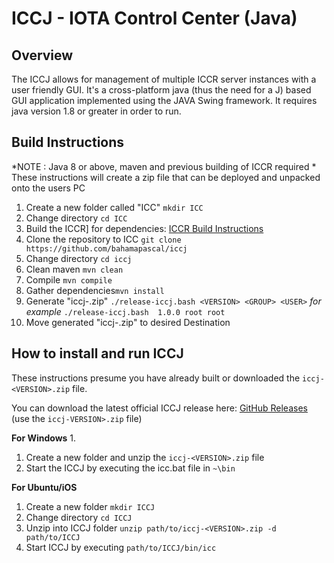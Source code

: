 # ICCJ - IOTA Control Center (Java)



## Overview

The ICCJ allows for management of multiple ICCR server instances with a user friendly GUI.
It's a cross-platform java (thus the need for a J) based GUI application implemented using the JAVA Swing framework. It requires java version 1.8 or greater in order to run.

## Build Instructions
*NOTE : Java 8 or above, maven and previous building of ICCR required *
These instructions will create a zip file that can be deployed and unpacked onto the users PC

1. Create a new folder called "ICC" `mkdir ICC`
2. Change directory `cd ICC`
3. Build the ICCR] for dependencies: [ICCR Build Instructions](https://github.com/bahamapascal/ICCR#build-instructions)
4. Clone the repository to ICC `git clone https://github.com/bahamapascal/iccj`
5. Change directory `cd iccj`
6. Clean maven `mvn clean`
7. Compile `mvn compile`
8. Gather dependencies`mvn install`
9. Generate "iccj-<VERSION>.zip" `./release-iccj.bash <VERSION> <GROUP> <USER>`
*for example* `./release-iccj.bash  1.0.0 root root`
10. Move generated "iccj-<VERSION>.zip" to desired Destination


## How to install and run ICCJ
These instructions presume you have already built or downloaded the `iccj-<VERSION>.zip` file.

You can download the latest official ICCJ release here: [GitHub Releases](https://github.com/bahamapascal/iccj/releases) 
(use the `iccj-VERSION>.zip` file)

**For Windows**
1. 
1. Create a new folder and unzip the `iccj-<VERSION>.zip` file
2. Start the ICCJ by executing the icc.bat file in `~\bin`

**For Ubuntu/iOS**
1. Create a new folder `mkdir ICCJ`
2. Change directory `cd ICCJ`
3. Unzip into ICCJ folder `unzip path/to/iccj-<VERSION>.zip -d path/to/ICCJ`
4. Start ICCJ by executing `path/to/ICCJ/bin/icc`










